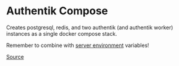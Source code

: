 # Authentik Compose

Creates postgresql, redis, and two authentik (and authentik worker) instances as a single docker compose stack.

Remember to combine with [server environment](../.env) variables!

[Source](https://docs.goauthentik.io/docs/installation/docker-compose)
